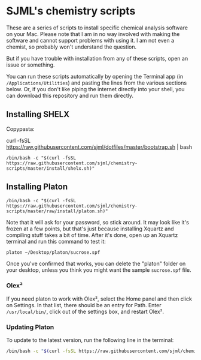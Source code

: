 # SJML's chemistry scripts 

These are a series of scripts to install specific chemical analysis software on your Mac. Please note that I am in no way involved with making the software and cannot support problems with using it. I am not even a chemist, so probably won't understand the question. 

But if you have trouble with installation from any of these scripts, open an issue or something. 

You can run these scripts automatically by opening the Terminal app (in `/Applications/Utilities`) and pasting the lines from the various sections below. Or, if you don't like piping the internet directly into your shell, you can download this repository and run them directly. 

## Installing SHELX

Copypasta:

curl -fsSL https://raw.githubusercontent.com/sjml/dotfiles/master/bootstrap.sh | bash
```shell
/bin/bash -c "$(curl -fsSL https://raw.githubusercontent.com/sjml/chemistry-scripts/master/install/shelx.sh)"
```

## Installing Platon

```shell
/bin/bash -c "$(curl -fsSL https://raw.githubusercontent.com/sjml/chemistry-scripts/master/raw/install/platon.sh)"
```

Note that it will ask for your password, so stick around. It may look like it's frozen at a few points, but that's just because installing Xquartz and compiling stuff takes a bit of time. After it's done, open up an Xquartz terminal and run this command to test it:

```bash
platon ~/Desktop/platon/sucrose.spf
```

Once you've confirmed that works, you can delete the "platon" folder on your desktop, unless you think you might want the sample `sucrose.spf` file. 

### Olex²
If you need platon to work with Olex², select the Home panel and then click on Settings. In that list, there should be an entry for Path. Enter `/usr/local/bin/`, click out of the settings box, and restart Olex². 

### Updating Platon
To update to the latest version, run the following line in the terminal: 

```bash
/bin/bash -c "$(curl -fsSL https://raw.githubusercontent.com/sjml/chemistry-scripts/master/raw/update/platon.sh)"
```
